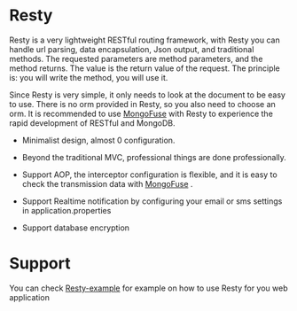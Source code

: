 # Resty
Resty is a very lightweight RESTful routing framework, with Resty you can handle url parsing, data encapsulation, Json output, and traditional methods. The requested parameters are method parameters, and the method returns. The value is the return value of the request. The principle is: you will write the method, you will use it.

Since Resty is very simple, it only needs to look at the document to be easy to use. There is no orm provided in Resty, so you also need to choose an orm. It is recommended to use [MongoFuse](https://github.com/funmiayinde/MongoFuse) with Resty to experience the rapid development of RESTful and MongoDB.

+ Minimalist design, almost 0 configuration.

+ Beyond the traditional MVC, professional things are done professionally.

+ Support AOP, the interceptor configuration is flexible, and it is easy to check the transmission data with [MongoFuse](https://github.com/funmiayinde/MongoFuse) .

+ Support Realtime notification by configuring your email or sms settings in application.properties

+ Support database encryption

# Support

You can check [Resty-example](https://github.com/funmiayinde/Resty-example) for example on how to use Resty for you web application
